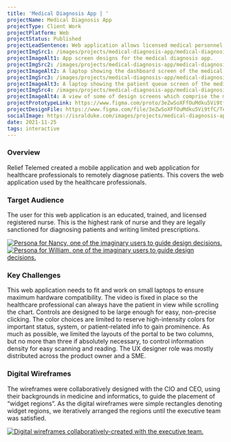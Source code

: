 ```yaml
---
title: 'Medical Diagnosis App | '
projectName: Medical Diagnosis App
projectType: Client Work
projectPlatform: Web
projectStatus: Published
projectLeadSentence: Web application allows licensed medical personnel to remotely diagnose patients. 
projectImgSrc1: /images/projects/medical-diagnosis-app/medical-diagnosis-app-user-interface-designed-isral-duke.jpg
projectImageAlt1: App screen designs for the medical diagnosis app.
projectImgSrc2: /images/projects/medical-diagnosis-app/medical-diagnosis-app-designed-isral-duke-set-2.jpg
projectImageAlt2: A laptop showing the dashboard screen of the medical diagnosis app.
projectImgSrc3: /images/projects/medical-diagnosis-app/medical-diagnosis-app-designed-isral-duke-set-3.jpg
projectImageAlt3: A laptop showing the patient queue screen of the medical diagnosis app.
projectImgSrc4: /images/projects/medical-diagnosis-app/medical-diagnosis-app-canvas-designed-isral-duke.jpg
projectImageAlt4: A view of some of design screens which comprise the medical diagnosis app.
projectPrototypeLink: https://www.figma.com/proto/3eZwSoXFfOuMdku5Vi9tfC/Telemedicine-Design?page-id=5%3A11973&node-id=0%3A122&viewport=241%2C48%2C0.12&scaling=scale-down&starting-point-node-id=0%3A122
projectDesignFile: https://www.figma.com/file/3eZwSoXFfOuMdku5Vi9tfC/Telemedicine-Design?node-id=5%3A11973
socialImage: https://isralduke.com/images/projects/medical-diagnosis-app/medical-diagnosis-app-user-interface-designed-isral-duke.jpg
date: 2021-11-25
tags: interactive
---
```


### Overview

Relief Telemed created a mobile application and web application for healthcare professionals to remotely diagnose patients. This covers the web application used by the healthcare professionals.

### Target Audience

The user for this web application is an educated, trained, and licensed registered nurse. This is the highest rank of nurse and they are legally sanctioned for diagnosing patients and writing limited prescriptions.

<a data-fslightbox href="/images/projects/medical-diagnosis-app/medical-diagnosis-app-personas-isral-duke-1.jpg">
    <img src="/images/projects/medical-diagnosis-app/medical-diagnosis-app-personas-isral-duke-1.jpg" alt="Persona for Nancy, one of the imaginary users to guide design decisions.">
</a>
<a data-fslightbox href="/images/projects/medical-diagnosis-app/medical-diagnosis-app-personas-isral-duke-2.jpg">
    <img src="/images/projects/medical-diagnosis-app/medical-diagnosis-app-personas-isral-duke-2.jpg" alt="Persona for William, one of the imaginary users to guide design decisions.">
</a>

### Key Challenges

This web application needs to fit and work on small laptops to ensure maximum hardware compatibility. The video is fixed in place so the healthcare professional can always have the patient in view while scrolling the chart. Controls are designed to be large enough for easy, non-precise clicking. The color choices are limited to reserve high-intensity colors for important status, system, or patient-related info to gain prominence. As much as possible, we limited the layouts of the portal to be two columns, but no more than three if absolutely necessary, to control information density for easy scanning and reading. The UX designer role was mostly distributed across the product owner and a SME.

### Digital Wireframes

The wireframes were collaboratively designed with the CIO and CEO, using their backgrounds in medicine and informatics, to guide the placement of “widget regions”. As the digital wireframes were simple rectangles denoting widget regions, we iteratively arranged the regions until the executive team was satisfied.

<a data-fslightbox href="/images/projects/medical-diagnosis-app/medical-diagnosis-app-wireframes-designed-isral-duke.png">
    <img alt="Digital wireframes collaboratively-created with the executive team." src="/images/projects/medical-diagnosis-app/medical-diagnosis-app-wireframes-designed-isral-duke.png">
</a>
